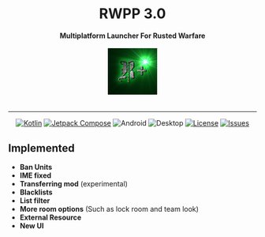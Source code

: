 <div align="center">
<h1> RWPP 3.0 </h1>
<div align="center">
  <strong>Multiplatform Launcher For Rusted Warfare</strong>
</div>
<br />
<div align="center">
 <img src = "https://github.com/Minxyzgo/RWPP/blob/main/shared/src/commonMain/composeResources/drawable/logo.png" width = "100px"/>
</div>
<br />
  
----
[![Kotlin](https://img.shields.io/badge/kotlin-1.9.24-blue.svg?logo=kotlin)](http://kotlinlang.org)
[![Jetpack Compose](https://img.shields.io/badge/Jetpack%20Compose-1.7.0-brightgreen)](https://www.jetbrains.com/lp/compose-multiplatform/)
![Android](https://img.shields.io/badge/Android-green)
![Desktop](https://img.shields.io/badge/Desktop-tomato)
[![License](https://img.shields.io/github/license/ConstructStudios/RWPP)]()
[![Issues](https://img.shields.io/github/issues/ConstructStudios/RWPP)]()
</div>

## Implemented
 - __Ban Units__
 - __IME fixed__
 - __Transferring mod__ (experimental)
 - __Blacklists__
 - __List filter__
 - __More room options__ (Such as lock room and team look)
 - __External Resource__
 - __New UI__
